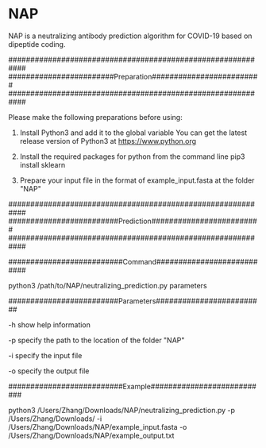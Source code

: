 # NAP
NAP is a neutralizing antibody prediction algorithm for COVID-19 based on dipeptide coding.

############################################################
########################Preparation#########################
############################################################

Please make the following preparations before using:

1. Install Python3 and add it to the global variable
   You can get the latest release version of Python3 at https://www.python.org

2. Install the required packages for python from the command line
   pip3 install sklearn

3. Prepare your input file in the format of example_input.fasta at the folder "NAP"

############################################################
#########################Prediction#########################
############################################################

##########################Command###########################

python3 /path/to/NAP/neutralizing_prediction.py parameters

#########################Parameters#########################

-h           show help information

-p           specify the path to the location of the folder "NAP"

-i           specify the input file

-o           specify the output file

##########################Example###########################

python3 /Users/Zhang/Downloads/NAP/neutralizing_prediction.py -p /Users/Zhang/Downloads/ -i /Users/Zhang/Downloads/NAP/example_input.fasta -o /Users/Zhang/Downloads/NAP/example_output.txt

